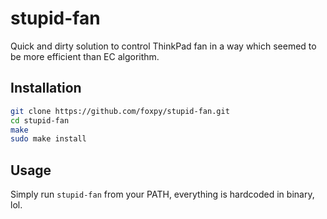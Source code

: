# stupid-fan

Quick and dirty solution to control ThinkPad fan in a way which seemed to be
more efficient than EC algorithm.

## Installation

```bash
git clone https://github.com/foxpy/stupid-fan.git
cd stupid-fan
make
sudo make install
```

## Usage

Simply run `stupid-fan` from your PATH, everything is hardcoded in binary, lol.
